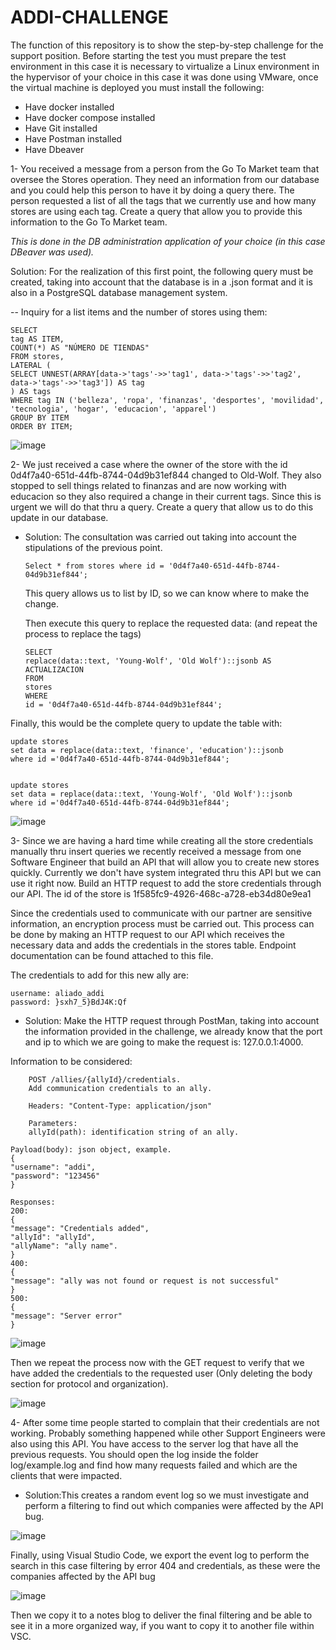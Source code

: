 # ADDI-CHALLENGE
The function of this repository is to show the step-by-step challenge for the support position.
Before starting the test you must prepare the test environment in this case it is necessary to virtualize a Linux environment in the hypervisor of your choice in this case it was done using VMware, once the virtual machine is deployed you must install the following:

* Have docker installed
* Have docker compose installed
* Have Git installed
* Have Postman installed
* Have Dbeaver

1- You received a message from a person from the Go To Market team that oversee the Stores operation. They need an information from our database and you could help this person to have it by doing a query there. The person requested a list of all the tags that we currently use and how many stores are using each tag. Create a query that allow you to provide this information to the Go To Market team. 

*This is done in the DB administration application of your choice (in this case DBeaver was used).*


Solution: For the realization of this first point, the following query must be created, taking into account that the database is in a .json format and it is also in a PostgreSQL database management system.


-- Inquiry for a list items and the number of stores using them:


  	SELECT
    tag AS ITEM,
    COUNT(*) AS "NÚMERO DE TIENDAS"
	FROM stores,
	LATERAL (
    SELECT UNNEST(ARRAY[data->'tags'->>'tag1', data->'tags'->>'tag2', data->'tags'->>'tag3']) AS tag
	) AS tags
	WHERE tag IN ('belleza', 'ropa', 'finanzas', 'desportes', 'movilidad', 'tecnologia', 'hogar', 'educacion', 'apparel') 
	GROUP BY ITEM
	ORDER BY ITEM; 

![image](https://github.com/esca999/ADDI-CHALLENGE/assets/152576656/bc36a06f-3c31-4a78-aef2-8d4a595696af)



2- We just received a case where the owner of the store with the id 0d4f7a40-651d-44fb-8744-04d9b31ef844 changed to Old-Wolf. They also stopped to sell things related to finanzas and are now working with educacion so they also required a change in their current tags. Since this is urgent we will do that thru a query. Create a query that allow us to do this update in our database.

* Solution: The consultation was carried out taking into account the stipulations of the previous point.

      Select * from stores where id = '0d4f7a40-651d-44fb-8744-04d9b31ef844';

  This query allows us to list by ID, so we can know where to make the change.

  Then execute this query to replace the requested data: (and repeat the process to replace the tags)

      SELECT 
      replace(data::text, 'Young-Wolf', 'Old Wolf')::jsonb AS ACTUALIZACION
      FROM 
      stores 
      WHERE 
      id = '0d4f7a40-651d-44fb-8744-04d9b31ef844';

Finally, this would be the complete query to update the table with:

    update stores
    set data = replace(data::text, 'finance', 'education')::jsonb
    where id ='0d4f7a40-651d-44fb-8744-04d9b31ef844';


    update stores
    set data = replace(data::text, 'Young-Wolf', 'Old Wolf')::jsonb
    where id ='0d4f7a40-651d-44fb-8744-04d9b31ef844';


![image](https://github.com/esca999/ADDI-CHALLENGE/assets/152576656/b7897760-8237-4a5e-9139-0756174d580f)



3- Since we are having a hard time while creating all the store credentials manually thru insert queries we recently received a message from one Software Engineer that build an API that will allow you to create new stores quickly. Currently we don't have system integrated thru this API but we can use it right now. Build an HTTP request to add the store credentials through our API. The id of the store is 1f585fc9-4926-468c-a728-eb34d80e9ea1

Since the credentials used to communicate with our partner are sensitive information, an encryption process must be carried out. This process can be done by making an HTTP request to our API which receives the necessary data and adds the credentials in the stores table. Endpoint documentation can be found attached to this file.

The credentials to add for this new ally are:

    username: aliado_addi
    password: }sxh7_5}BdJ4K:Qf

* Solution: Make the HTTP request through PostMan, taking into account the information provided in the challenge, we already know that the port and ip to which we are going to make the request is: 127.0.0.1:4000.

Information to be considered:
        
        POST /allies/{allyId}/credentials.
        Add communication credentials to an ally.

        Headers: "Content-Type: application/json"

        Parameters:
        allyId(path): identification string of an ally.

    Payload(body): json object, example.
    {
	"username": "addi",
	"password": "123456"
    }

    Responses:
    200: 
    {
	"message": "Credentials added",
	"allyId": "allyId",
	"allyName": "ally name".
    }
    400:
    {
	"message": "ally was not found or request is not successful"
    }
    500:
    {
	"message": "Server error"
    }    

![image](https://github.com/esca999/ADDI-CHALLENGE/assets/152576656/67ced6d7-80b2-4038-94f1-61b429f01617)

Then we repeat the process now with the GET request to verify that we have added the credentials to the requested user (Only deleting the body section for protocol and organization).

![image](https://github.com/esca999/ADDI-CHALLENGE/assets/152576656/b33f066b-0f66-4f55-8c2f-18312dcb470d)

4- After some time people started to complain that their credentials are not working. Probably something happened while other Support Engineers were also using this API. You have access to the server log that have all the previous requests. You should open the log inside the folder log/example.log and find how many requests failed and which are the clients that were impacted.

* Solution:This creates a random event log so we must investigate and perform a filtering to find out which companies were affected by the API bug.

![image](https://github.com/esca999/ADDI-CHALLENGE/assets/152576656/ff37e652-f1e8-40f3-907e-be2b6595714d)

Finally, using Visual Studio Code, we export the event log to perform the search in this case filtering by error 404 and credentials, as these were the companies affected by the API bug

![image](https://github.com/esca999/ADDI-CHALLENGE/assets/152576656/a1448784-3b80-4c16-8dfa-d2c8532f14a7)



Then we copy it to a notes blog to deliver the final filtering and be able to see it in a more organized way, if you want to copy it to another file within VSC.

